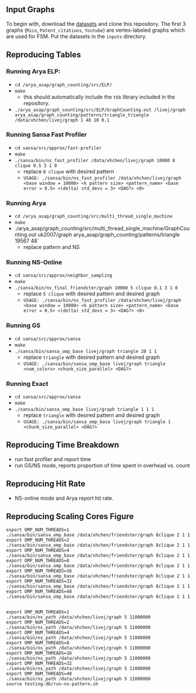## Input Graphs

To begin with, download the [datasets](https://www.dropbox.com/sh/i1jq1uwtkcd2qo0/AADJck_u3kx7FeSR5BvdrkqYa?dl=0) and clone this repository.
The first 3 graphs (`Mico`, `Patent_citations`, `Youtube`) are vertex-labeled graphs which are used for FSM.
Put the datasets in the `inputs` directory.

## Reproducing Tables

### Running Arya ELP:

- `cd /arya_asap/graph_counting/src/ELP/`
- `make`
  - this should automatically include the `tbb` library included in the repository.
- `./arya_asap/graph_counting/src/ELP/GraphCounting.out /livej/graph arya_asap/graph_counting/patterns/triangle_triangle /data/xhchen/livej/graph 1 48 10 0.1`

### Running Sansa Fast Profiler
- `cd sansa/src/approx/fast-profiler`
- `make`
- `./sansa/bin/ns_fast_profiler /data/xhchen/livej/graph 10000 8 clique 0.5 3 1 0`
  - replace `8 clique` with desired pattern
  - `USAGE: ./sansa/bin/ns_fast_profiler /data/xhchen/livej/graph <base window = 10000> <k pattern size> <pattern_name> <base error = 0.5> <(delta) std_devs = 3> <DAG?> <0>`

### Running Arya
- `cd /arya_asap/graph_counting/src/multi_thread_single_machine`
- `make`
- ./arya_asap/graph_counting/src/multi_thread_single_machine/GraphCounting.out uk2007/graph arya_asap/graph_counting/patterns/triangle 19567 48`
  - replace pattern and NS

### Running NS-Online
- `cd sansa/src/approx/neighbor_sampling`
- `make`
- `./sansa/bin/ns_final friendster/graph 10000 5 clique 0.1 3 1 0` 
  - replace `5 clique` with desired pattern and desired graph
  - `USAGE: ./sansa/bin/ns_fast_profiler /data/xhchen/livej/graph <base window = 10000> <k pattern size> <pattern_name> <base error = 0.5> <(delta) std_devs = 3> <DAG?> <0>`


### Running GS
- `cd sansa/src/approx/sansa`
- `make`
- `./sansa/bin/sansa_omp_base livej/graph triangle 20 1 1` 
  - replace `triangle` with desired pattern and desired graph
  - `USAGE: ./sansa/bin/sansa_omp_base livej/graph triangle <num_colors> <chunk_size_parallel> <DAG?>`

### Running Exact

- `cd sansa/src/approx/sansa`
- `make`
- `./sansa/bin/sansa_omp_base livej/graph triangle 1 1 1` 
  - replace `triangle` with desired pattern and desired graph
  - `USAGE: ./sansa/bin/sansa_omp_base livej/graph triangle 1 <chunk_size_parallel> <DAG?>`

## Reproducing Time Breakdown
- run fast profiler and report time
- run GS/NS mode, reports proportion of time spent in overhead vs. count

## Reproducing Hit Rate
- NS-online mode and Arya report hit rate.

## Reproducing Scaling Cores Figure

```
export OMP_NUM_THREADS=1
./sansa/bin/sansa_omp_base /data/xhchen/friendster/graph 8clique 2 1 1
export OMP_NUM_THREADS=2
./sansa/bin/sansa_omp_base /data/xhchen/friendster/graph 8clique 2 1 1
export OMP_NUM_THREADS=4
./sansa/bin/sansa_omp_base /data/xhchen/friendster/graph 8clique 2 1 1
export OMP_NUM_THREADS=8
./sansa/bin/sansa_omp_base /data/xhchen/friendster/graph 8clique 2 1 1
export OMP_NUM_THREADS=16
./sansa/bin/sansa_omp_base /data/xhchen/friendster/graph 8clique 2 1 1
export OMP_NUM_THREADS=32
./sansa/bin/sansa_omp_base /data/xhchen/friendster/graph 8clique 2 1 1
export OMP_NUM_THREADS=48
./sansa/bin/sansa_omp_base /data/xhchen/friendster/graph 8clique 2 1 1


export OMP_NUM_THREADS=1
./sansa/bin/ns_path /data/xhchen/livej/graph 5 11000000
export OMP_NUM_THREADS=2
./sansa/bin/ns_path /data/xhchen/livej/graph 5 11000000
export OMP_NUM_THREADS=4
./sansa/bin/ns_path /data/xhchen/livej/graph 5 11000000
export OMP_NUM_THREADS=8
./sansa/bin/ns_path /data/xhchen/livej/graph 5 11000000
export OMP_NUM_THREADS=16
./sansa/bin/ns_path /data/xhchen/livej/graph 5 11000000
export OMP_NUM_THREADS=32
./sansa/bin/ns_path /data/xhchen/livej/graph 5 11000000
export OMP_NUM_THREADS=48
./sansa/bin/ns_path /data/xhchen/livej/graph 5 11000000
source testing-db/run-ns-pattern.sh
```

